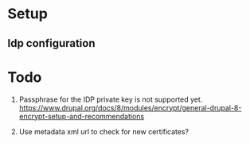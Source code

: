 
# Setup
## Idp configuration

# Todo
1. Passphrase for the IDP private key is not supported yet.
https://www.drupal.org/docs/8/modules/encrypt/general-drupal-8-encrypt-setup-and-recommendations

2. Use metadata xml url to check for new certificates?
